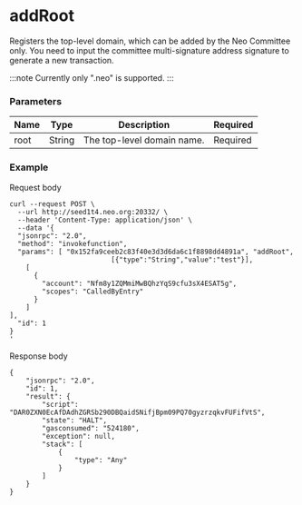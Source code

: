 # addRoot

Registers the top-level domain, which can be added by the Neo Committee only. You need to input the committee multi-signature address signature to generate a new transaction.

:::note
Currently only ".neo" is supported. 
:::


### Parameters

| Name | Type   | Description                | Required |
| :--- | ------ | -------------------------- | -------- |
| root | String | The top-level domain name. | Required |

### Example

Request body

```json5
curl --request POST \
  --url http://seed1t4.neo.org:20332/ \
  --header 'Content-Type: application/json' \
  --data '{
  "jsonrpc": "2.0",
  "method": "invokefunction",
  "params": [ "0x152fa9ceeb2c83f40e3d3d6da6c1f8898dd4891a", "addRoot",
                         [{"type":"String","value":"test"}],
    [
      {
        "account": "Nfm8y1ZQMmiMwBQhzYqS9cfu3sX4ESAT5g",
        "scopes": "CalledByEntry"
      }
    ]
],
  "id": 1
}
'
```

Response body

```json5
{
    "jsonrpc": "2.0",
    "id": 1,
    "result": {
        "script": "DAR0ZXN0EcAfDAdhZGRSb290DBQaidSNifjBpm09PQ70gyzrzqkvFUFifVtS",
        "state": "HALT",
        "gasconsumed": "524180",
        "exception": null,
        "stack": [
            {
                "type": "Any"
            }
        ]
    }
}
```
